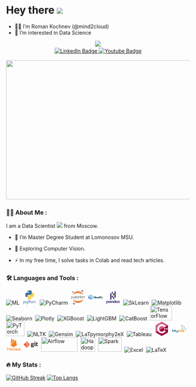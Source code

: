 <h1>
  Hey there
  <img src="https://media.giphy.com/media/hvRJCLFzcasrR4ia7z/giphy.gif" width="30px"/>
</h1>

- 👨‍💻 I’m Roman Kochnev (@mind2cloud)
- 👀 I’m interested in Data Science

<!---
mind2cloud/mind2cloud is a ✨ special ✨ repository because its `README.md` (this file) appears on your GitHub profile.
You can click the Preview link to take a look at your changes.
--->

<div id="header" align="center">
  <img src="https://media.giphy.com/media/M9gbBd9nbDrOTu1Mqx/giphy.gif" width="100"/>
</div>

<div id="badges" align="center">
  <a href="https://www.linkedin.com/in/roman-kochnev-b47954233/">
  <img src="https://img.shields.io/badge/LinkedIn-blue?style=for-the-badge&logo=linkedin&logoColor=white" alt="LinkedIn Badge"/>
  </a>
  <a href="https://www.youtube.com/channel/UCa6XiKfIARAFwbCDORqWBaA">
  <img src="https://img.shields.io/badge/YouTube-red?style=for-the-badge&logo=youtube&logoColor=white" alt="Youtube Badge"/>
  </a>
<!--   <img src="https://img.shields.io/badge/Twitter-blue?style=for-the-badge&logo=twitter&logoColor=white" alt="Twitter Badge"/> -->
</div>

<div align="center">
<img src="https://komarev.com/ghpvc/?username=mind2cloud&style=flat-square&color=blue" alt=""/>
</div>

<div align="center">
  <img src="https://media.giphy.com/media/dWesBcTLavkZuG35MI/giphy.gif" width="560" height="380"/>
</div>

### :man_technologist: About Me :
I am a Data Scientist <img src="https://media.giphy.com/media/WUlplcMpOCEmTGBtBW/giphy.gif" width="30"> from Moscow.

- :telescope: I’m Master Degree Student at Lomonosov MSU.

- :seedling: Exploring Computer Vision.

- :zap: In my free time, I solve tasks in Colab and read tech articles.

### :hammer_and_wrench: Languages and Tools :
<div>
  <img src="https://cdn-images-1.medium.com/max/1200/1*b9g_bBAfhbtBdEgwLa7fuQ.png" title="ML" alt="ML" width="40" height="40"/>&nbsp;
  <img src="https://github.com/devicons/devicon/blob/master/icons/python/python-original-wordmark.svg" title="Python" alt="Python" width="40" height="40"/>&nbsp;
  <img src="https://upload.wikimedia.org/wikipedia/commons/thumb/1/1d/PyCharm_Icon.svg/1280px-PyCharm_Icon.svg.png" title="PyCharm" alt="PyCharm" width="40" height="40"/>&nbsp;
  <img src="https://github.com/devicons/devicon/blob/master/icons/jupyter/jupyter-original-wordmark.svg" title="Jupyter" alt="Jupyter" width="40" height="40"/>&nbsp;
  <img src="https://github.com/devicons/devicon/blob/master/icons/numpy/numpy-original-wordmark.svg" title="Numpy" alt="Numpy" width="40" height="40"/>&nbsp;
 <img src="https://github.com/devicons/devicon/blob/master/icons/pandas/pandas-original-wordmark.svg" title="Pandas" alt="Pandas" width="40" height="40"/>&nbsp;
  <img src="https://pythobyte.com/wp-content/uploads/2021/03/overview-classification-methods-python-scikit-learn-1.png" title="Scikit-Learn" alt="SkLearn" width="70" height="40"/>&nbsp;
  <img src="https://upload.wikimedia.org/wikipedia/commons/thumb/8/84/Matplotlib_icon.svg/800px-Matplotlib_icon.svg.png"  title="Matplotlib" alt="Matplotlib" width="40" height="40"/>&nbsp;
  <img src="https://static.wixstatic.com/media/921c57_b4bb38aa4b8f4f8ab3d0266a4f8dfbf1~mv2.png" title="Seaborn" alt="Seaborn" width="40" height="40"/>&nbsp;
  <img src="https://www.diglib.org/wp-content/uploads/sites/3/2015/04/Plotly-logo.png" title="Plotly" alt="Plotly" width="40" height="40"/>&nbsp;
  <img src="http://aishelf.org/wp-content/uploads/2018/09/xgboost-e1606751248237.png" title="XGBoost"  alt="XGBoost" width="85" height="35"/>&nbsp;
  <img src="https://user-images.githubusercontent.com/7608904/90947747-e2d40c00-e3fd-11ea-9472-fc79e1a20bd9.png" title="LightGBM"  alt="LightGBM" width="35" height="40"/>&nbsp;
  <img src="https://upload.wikimedia.org/wikipedia/commons/c/cc/CatBoostLogo.png" title="CatBoost"  alt="CatBoost" width="40" height="40"/>&nbsp;
  <img src="https://d3ukgu32nhw07o.cloudfront.net/article/img1_file58a69be334042.jpg" title="TensorFlow" **alt="TensorFlow" width="60" height="40"/>&nbsp;
  <img src="https://1.bp.blogspot.com/-e1a_3UYfASQ/XqQx8JO-M5I/AAAAAAAANOs/wIXq4KZxRjgmhydRlG6u8DhxOKL3U8QmQCLcBGAsYHQ/s400/images.png" title="PyTorch" **alt="PyTorch" width="50" height="40"/>&nbsp;
  <img src="https://mattshomepage.com/images/python_nltk_turquoise.png" title="NLTK"  alt="NLTK" width="40" height="40"/>&nbsp;
  <img src="https://radimrehurek.com/gensim_4.0.0/_images/gensim_logo_positive_complete_tb.png" title="Gensim"  alt="Gensim" width="85" height="40"/>&nbsp;
  <img src="https://static.tildacdn.com/tild3035-3132-4663-b833-613064613136/pymorphy.png" title="pymorphy2"  alt="LaTpymorphy2eX" width="40" height="40"/>&nbsp;
  <img src="https://marketplace.digimind.com/hubfs/Tableau-ICON-1.png" title="Tableau"  alt="Tableau" width="40" height="40"/>&nbsp;
  <img src="https://github.com/devicons/devicon/blob/master/icons/cplusplus/cplusplus-original.svg" title="C++" alt="C++" width="40" height="40"/>&nbsp;
  <img src="https://github.com/devicons/devicon/blob/master/icons/mysql/mysql-original-wordmark.svg" title="MySQL"  alt="MySQL" width="40" height="40"/>&nbsp;
  <img src="https://github.com/devicons/devicon/blob/master/icons/firebase/firebase-plain-wordmark.svg" title="Firebase" alt="Firebase" width="40" height="40"/>&nbsp;
  <img src="https://github.com/devicons/devicon/blob/master/icons/git/git-original-wordmark.svg" title="Git" **alt="Git" width="40" height="40"/>&nbsp;
  <img src="https://res.cloudinary.com/hevo/image/upload/f_auto,q_auto/v1629881695/hevo-learn/AirflowLogo-1.png" title="Airflow" **alt="Airflow" width="100" height="40"/>&nbsp;
  <img src="https://brodewicz.tech/wp-content/uploads/2020/05/output-onlinepngtools.png" title="Hadoop" **alt="Hadoop" width="40" height="40"/>&nbsp;
  <img src="https://s3.ap-south-1.amazonaws.com/s3.studytonight.com/curious/uploads/pictures/1512823737-1.png" title="Spark" **alt="Spark" width="65" height="40"/>&nbsp;
  <img src="https://i.pinimg.com/originals/33/3a/82/333a82a83897548cf70ab4860db833eb.png" title="Excel"  alt="Excel" width="40" height="40"/>&nbsp;
  <img src="https://blog.kathyreid.id.au/wordpress/wp-content/uploads/2020/12/latex-logo-png-transparent-1536x1536.png" title="LaTeX"  alt="LaTeX" width="40" height="40"/>&nbsp;
</div>

### :fire: My Stats :
[![GitHub Streak](http://github-readme-streak-stats.herokuapp.com?user=mind2cloud&theme=navy-gear&date_format=M%20j%5B%2C%20Y%5D)](https://git.io/streak-stats)
[![Top Langs](https://github-readme-stats.vercel.app/api/top-langs/?username=mind2cloud&layout=compact&theme=vision-friendly-dark)](https://github.com/anuraghazra/github-readme-stats)
